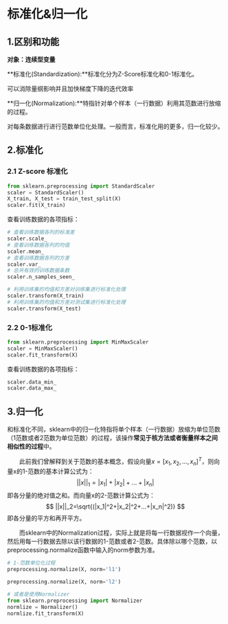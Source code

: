 

# 标准化&归一化

## 1.区别和功能

**对象：连续型变量**

**标准化(Standardization):**标准化分为Z-Score标准化和0-1标准化。

可以消除量纲影响并且加快梯度下降的迭代效率

**归一化(Normalization):**特指针对单个样本（一行数据）利用其范数进行放缩的过程。

对每条数据进行进行范数单位化处理。一般而言，标准化用的更多，归一化较少。

## 2.标准化

### 2.1 Z-score 标准化

```python
from sklearn.preprocessing import StandardScaler
scaler = StandardScaler()
X_train, X_test = train_test_split(X)
scaler.fit(X_train)
```

查看训练数据的各项指标：

```python
# 查看训练数据各列的标准差
scaler.scale_
# 查看训练数据各列的均值
scaler.mean_
# 查看训练数据各列的方差
scaler.var_
# 总共有效的训练数据条数
scaler.n_samples_seen_
```

```python
# 利用训练集的均值和方差对训练集进行标准化处理
scaler.transform(X_train)
# 利用训练集的均值和方差对测试集进行标准化处理
scaler.transform(X_test)
```

### 2.2 0-1标准化

```python
from sklearn.preprocessing import MinMaxScaler
scaler = MinMaxScaler()
scaler.fit_transform(X)
```

查看训练数据的各项指标：

```python
scaler.data_min_
scaler.data_max_
```

## 3.归一化

和标准化不同，sklearn中的归一化特指将单个样本（一行数据）放缩为单位范数（1范数或者2范数为单位范数）的过程，该操作**常见于核方法或者衡量样本之间相似性的过程**中。

&emsp;&emsp;此前我们曾解释到关于范数的基本概念，假设向量$x = [x_1, x_2, ..., x_n]^T$，则向量x的1-范数的基本计算公式为：
$$
||x||_1 = |x_1|+|x_2|+...+|x_n|
$$
即各分量的绝对值之和。而向量x的2-范数计算公式为：
$$
||x||_2=\sqrt{(|x_1|^2+|x_2|^2+...+|x_n|^2)}
$$
即各分量的平方和再开平方。

  而sklearn中的Normalization过程，实际上就是将每一行数据视作一个向量，然后用每一行数据去除以该行数据的1-范数或者2-范数。具体除以哪个范数，以preprocessing.normalize函数中输入的norm参数为准。

```python
# 1-范数单位化过程
preprocessing.normalize(X, norm='l1')
```

```python
preprocessing.normalize(X, norm='l2')
```

```python
# 或者是使用Normalizer
from sklearn.preprocessing import Normalizer
normlize = Normalizer()
normlize.fit_transform(X)
```

